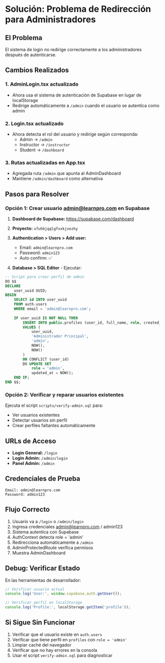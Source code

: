 # Solución: Problema de Redirección para Administradores

## El Problema
El sistema de login no redirige correctamente a los administradores después de autenticarse.

## Cambios Realizados

### 1. AdminLogin.tsx actualizado
- Ahora usa el sistema de autenticación de Supabase en lugar de localStorage
- Redirige automáticamente a `/admin` cuando el usuario se autentica como admin

### 2. Login.tsx actualizado  
- Ahora detecta el rol del usuario y redirige según corresponda:
  - Admin → `/admin`
  - Instructor → `/instructor` 
  - Student → `/dashboard`

### 3. Rutas actualizadas en App.tsx
- Agregada ruta `/admin` que apunta al AdminDashboard
- Mantiene `/admin/dashboard` como alternativa

## Pasos para Resolver

### Opción 1: Crear usuario admin@learnpro.com en Supabase

1. **Dashboard de Supabase:** https://supabase.com/dashboard
2. **Proyecto:** `xfuhbjqqlgfxxkjvezhy`
3. **Authentication > Users > Add user:**
   - Email: `admin@learnpro.com`
   - Password: `admin123`
   - Auto confirm: ✅

4. **Database > SQL Editor** - Ejecutar:
```sql
-- Script para crear perfil de admin
DO $$
DECLARE
    user_uuid UUID;
BEGIN
    SELECT id INTO user_uuid 
    FROM auth.users 
    WHERE email = 'admin@learnpro.com';
    
    IF user_uuid IS NOT NULL THEN
        INSERT INTO public.profiles (user_id, full_name, role, created_at, updated_at)
        VALUES (
            user_uuid,
            'Administrador Principal',
            'admin',
            NOW(),
            NOW()
        )
        ON CONFLICT (user_id) 
        DO UPDATE SET 
            role = 'admin',
            updated_at = NOW();
    END IF;
END $$;
```

### Opción 2: Verificar y reparar usuarios existentes

Ejecuta el script `scripts/verify-admin.sql` para:
- Ver usuarios existentes
- Detectar usuarios sin perfil
- Crear perfiles faltantes automáticamente

## URLs de Acceso

- **Login General:** `/login`
- **Login Admin:** `/admin/login` 
- **Panel Admin:** `/admin`

## Credenciales de Prueba

```
Email: admin@learnpro.com
Password: admin123
```

## Flujo Correcto

1. Usuario va a `/login` o `/admin/login`
2. Ingresa credenciales admin@learnpro.com / admin123
3. Sistema autentica con Supabase
4. AuthContext detecta role = 'admin'
5. Redirecciona automáticamente a `/admin`
6. AdminProtectedRoute verifica permisos
7. Muestra AdminDashboard

## Debug: Verificar Estado

En las herramientas de desarrollador:

```javascript
// Verificar usuario actual
console.log('User:', window.supabase.auth.getUser());

// Verificar perfil en localStorage
console.log('Profile:', localStorage.getItem('profile'));
```

## Si Sigue Sin Funcionar

1. Verificar que el usuario existe en `auth.users`
2. Verificar que tiene perfil en `profiles` con `role = 'admin'`
3. Limpiar caché del navegador
4. Verificar que no hay errores en la consola
5. Usar el script `verify-admin.sql` para diagnosticar
